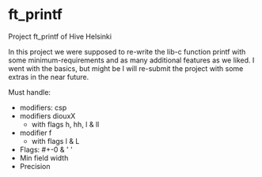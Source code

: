 # ft_printf
Project ft_printf of Hive Helsinki

In this project we were supposed to re-write the lib-c function printf with some minimum-requirements and as many additional features as we liked. I went with the basics, but might be I will re-submit the project with some extras in the near future.

Must handle:

- modifiers: csp
- modifiers diouxX
  - with flags h, hh, l & ll
- modifier f
  - with flags l & L
- Flags: #+-0 & ' '
- Min field width
- Precision
